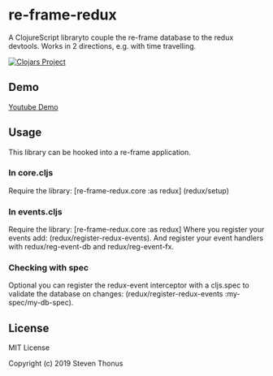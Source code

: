 # re-frame-redux

A ClojureScript libraryto couple the re-frame database to the redux devtools.
Works in 2 directions, e.g. with time travelling.

[![Clojars Project](https://img.shields.io/clojars/v/org.clojars.unrealistic/re-frame-redux.svg)](https://clojars.org/org.clojars.unrealistic/re-frame-redux)

## Demo
[Youtube Demo](https://youtu.be/qsF0pQKrnGM)

## Usage
This library can be hooked into a re-frame application.

### In core.cljs
Require the library: [re-frame-redux.core :as redux]
(redux/setup)

### In events.cljs
Require the library: [re-frame-redux.core :as redux]
Where you register your events add: (redux/register-redux-events).
And register your event handlers with redux/reg-event-db and redux/reg-event-fx.

### Checking with spec
Optional you can register the redux-event interceptor with a cljs.spec to validate the database on changes: (redux/register-redux-events :my-spec/my-db-spec).

## License
MIT License

Copyright (c) 2019 Steven Thonus
